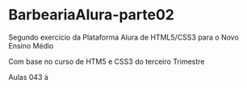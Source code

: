 # BarbeariaAlura-parte02
Segundo exercício da Plataforma Alura de HTML5/CSS3 para o Novo Ensino Médio

Com base no curso de HTM5 e CSS3 do terceiro Trimestre

Aulas 043 à 
